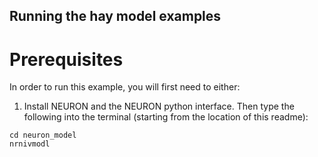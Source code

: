 ## Running the hay model examples
# Prerequisites
In order to run this example, you will first need to either:
1. Install NEURON and the NEURON python interface. Then type the following into
  the terminal (starting from the location of this readme): 
  ```
  cd neuron_model
  nrnivmodl
  ```
